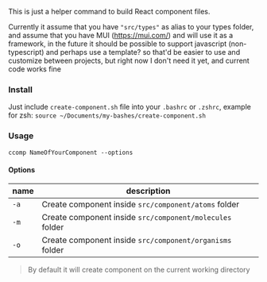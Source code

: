 This is just a helper command to build React component files.

Currently it assume that you have `"src/types"` as alias to your types folder, and assume that you have MUI (https://mui.com/) and will use it as a framework, in the future it should be possible to support javascript (non-typescript) and perhaps use a template? so that'd be easier to use and customize between projects, but right now I don't need it yet, and current code works fine

### Install

Just include `create-component.sh` file into your `.bashrc` or `.zshrc`, example for zsh:
`source ~/Documents/my-bashes/create-component.sh`

### Usage

`ccomp NameOfYourComponent --options`

#### Options

| name | description                                              |
| ---- | -------------------------------------------------------- |
| `-a` | Create component inside `src/component/atoms` folder     |
| `-m` | Create component inside `src/component/molecules` folder |
| `-o` | Create component inside `src/component/organisms` folder |

> By default it will create component on the current working directory
